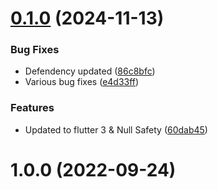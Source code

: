 # [0.1.0](https://github.com/Emon526/Expense-Planner/compare/v1.0.0...v0.1.0) (2024-11-13)


### Bug Fixes

* Defendency updated ([86c8bfc](https://github.com/Emon526/Expense-Planner/commit/86c8bfccbe2553001a42a0b4fe86e07e38fcedd0))
* Various bug fixes ([e4d33ff](https://github.com/Emon526/Expense-Planner/commit/e4d33ff480227711c722865ac9344770d8143f62))


### Features

* Updated to flutter 3 & Null Safety ([60dab45](https://github.com/Emon526/Expense-Planner/commit/60dab4594eda01522572bdbc8f8671c33236cbee))



# 1.0.0 (2022-09-24)



